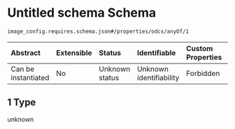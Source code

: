 # Untitled schema Schema

```txt
image_config.requires.schema.json#/properties/odcs/anyOf/1
```



| Abstract            | Extensible | Status         | Identifiable            | Custom Properties | Additional Properties | Access Restrictions | Defined In                                                                                              |
| :------------------ | :--------- | :------------- | :---------------------- | :---------------- | :-------------------- | :------------------ | :------------------------------------------------------------------------------------------------------ |
| Can be instantiated | No         | Unknown status | Unknown identifiability | Forbidden         | Allowed               | none                | [image\_config.requires.schema.json\*](../out/image_config.requires.schema.json "open original schema") |

## 1 Type

unknown
